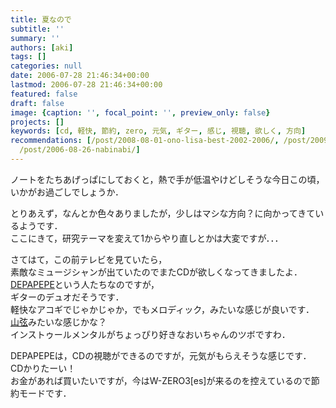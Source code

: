 ```yaml
---
title: 夏なので
subtitle: ''
summary: ''
authors: [aki]
tags: []
categories: null
date: 2006-07-28 21:46:34+00:00
lastmod: 2006-07-28 21:46:34+00:00
featured: false
draft: false
image: {caption: '', focal_point: '', preview_only: false}
projects: []
keywords: [cd, 軽快, 節約, zero, 元気, ギター, 感じ, 視聴, 欲しく, 方向]
recommendations: [/post/2008-08-01-ono-lisa-best-2002-2006/, /post/2009-04-13-it-dont-mean-a-thing/,
  /post/2006-08-26-nabinabi/]
---
```

ノートをたちあげっぱにしておくと，熱で手が低温やけどしそうな今日この頃，いかがお過ごしでしょうか．  
  
とりあえず，なんとか色々ありましたが，少しはマシな方向？に向かってきているようです．  
ここにきて，研究テーマを変えて1からやり直しとかは大変ですが．．．  
  
  
さてはて，この前テレビを見ていたら，  
素敵なミュージシャンが出ていたのでまたCDが欲しくなってきましたよ．  
[DEPAPEPE](http://www.sonymusic.co.jp/depapepe/)という人たちなのですが，  
ギターのデュオだそうです．  
軽快なアコギでじゃかじゃか，でもメロディック，みたいな感じが良いです．  
[山弦](http://www.universal-music.co.jp/yamagen/index.html)みたいな感じかな？  
インストゥールメンタルがちょっぴり好きなおいちゃんのツボですわ．  
  
DEPAPEPEは，CDの視聴ができるのですが，元気がもらえそうな感じです．  
CDかりたーい！  
お金があれば買いたいですが，今はW-ZERO3[es]が来るのを控えているので節約モードです．


